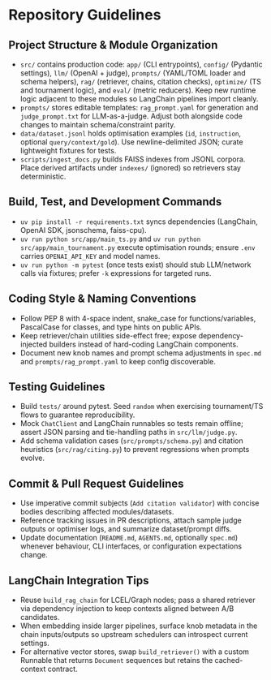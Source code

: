 # Repository Guidelines

## Project Structure & Module Organization
- `src/` contains production code: `app/` (CLI entrypoints), `config/` (Pydantic settings), `llm/` (OpenAI + judge), `prompts/` (YAML/TOML loader and schema helpers), `rag/` (retriever, chains, citation checks), `optimize/` (TS and tournament logic), and `eval/` (metric reducers). Keep new runtime logic adjacent to these modules so LangChain pipelines import cleanly.
- `prompts/` stores editable templates: `rag_prompt.yaml` for generation and `judge_prompt.txt` for LLM-as-a-judge. Adjust both alongside code changes to maintain schema/constraint parity.
- `data/dataset.jsonl` holds optimisation examples (`id`, `instruction`, optional `query/context/gold`). Use newline-delimited JSON; curate lightweight fixtures for tests.
- `scripts/ingest_docs.py` builds FAISS indexes from JSONL corpora. Place derived artifacts under `indexes/` (ignored) so retrievers stay deterministic.

## Build, Test, and Development Commands
- `uv pip install -r requirements.txt` syncs dependencies (LangChain, OpenAI SDK, jsonschema, faiss-cpu).
- `uv run python src/app/main_ts.py` and `uv run python src/app/main_tournament.py` execute optimisation rounds; ensure `.env` carries `OPENAI_API_KEY` and model names.
- `uv run python -m pytest` (once tests exist) should stub LLM/network calls via fixtures; prefer `-k` expressions for targeted runs.

## Coding Style & Naming Conventions
- Follow PEP 8 with 4-space indent, snake_case for functions/variables, PascalCase for classes, and type hints on public APIs.
- Keep retriever/chain utilities side-effect free; expose dependency-injected builders instead of hard-coding LangChain components.
- Document new knob names and prompt schema adjustments in `spec.md` and `prompts/rag_prompt.yaml` to keep config discoverable.

## Testing Guidelines
- Build `tests/` around pytest. Seed `random` when exercising tournament/TS flows to guarantee reproducibility.
- Mock `ChatClient` and LangChain runnables so tests remain offline; assert JSON parsing and tie-handling paths in `src/llm/judge.py`.
- Add schema validation cases (`src/prompts/schema.py`) and citation heuristics (`src/rag/citing.py`) to prevent regressions when prompts evolve.

## Commit & Pull Request Guidelines
- Use imperative commit subjects (`Add citation validator`) with concise bodies describing affected modules/datasets.
- Reference tracking issues in PR descriptions, attach sample judge outputs or optimiser logs, and summarize dataset/prompt diffs.
- Update documentation (`README.md`, `AGENTS.md`, optionally `spec.md`) whenever behaviour, CLI interfaces, or configuration expectations change.

## LangChain Integration Tips
- Reuse `build_rag_chain` for LCEL/Graph nodes; pass a shared retriever via dependency injection to keep contexts aligned between A/B candidates.
- When embedding inside larger pipelines, surface knob metadata in the chain inputs/outputs so upstream schedulers can introspect current settings.
- For alternative vector stores, swap `build_retriever()` with a custom Runnable that returns `Document` sequences but retains the cached-context contract.

